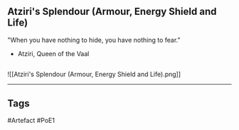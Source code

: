 ## Atziri's Splendour (Armour, Energy Shield and Life)
"When you have nothing to hide,
you have nothing to fear."
- Atziri, Queen of the Vaal
##
![[Atziri's Splendour (Armour, Energy Shield and Life).png]]

---
## Tags
#Artefact
#PoE1